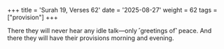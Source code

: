 +++
title = 'Surah 19, Verses 62'
date = '2025-08-27'
weight = 62
tags = ["provision"]
+++

There they will never hear any idle talk—only ˹greetings of˺ peace. And there they will have their provisions morning and evening.